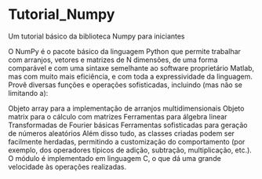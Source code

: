 # Tutorial_Numpy
Um tutorial básico da biblioteca Numpy para iniciantes


O NumPy é o pacote básico da linguagem Python que permite trabalhar com arranjos, vetores e matrizes de N dimensões, de uma forma comparável e com uma sintaxe semelhante ao software proprietário Matlab, mas com muito mais eficiência, e com toda a expressividade da linguagem. Provê diversas funções e operações sofisticadas, incluindo (mas não se limitando a):

Objeto array para a implementação de arranjos multidimensionais
Objeto matrix para o cálculo com matrizes
Ferramentas para álgebra linear
Transformadas de Fourier básicas
Ferramentas sofisticadas para geração de números aleatórios
Além disso tudo, as classes criadas podem ser facilmente herdadas, permitindo a customização do comportamento (por exemplo, dos operadores típicos de adição, subtração, multiplicação, etc.). O módulo é implementado em linguagem C, o que dá uma grande velocidade às operações realizadas.
